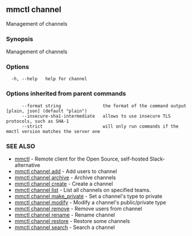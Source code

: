 ## mmctl channel

Management of channels

### Synopsis

Management of channels

### Options

```
  -h, --help   help for channel
```

### Options inherited from parent commands

```
      --format string                the format of the command output [plain, json] (default "plain")
      --insecure-sha1-intermediate   allows to use insecure TLS protocols, such as SHA-1
      --strict                       will only run commands if the mmctl version matches the server one
```

### SEE ALSO

* [mmctl](mmctl.md)	 - Remote client for the Open Source, self-hosted Slack-alternative
* [mmctl channel add](mmctl_channel_add.md)	 - Add users to channel
* [mmctl channel archive](mmctl_channel_archive.md)	 - Archive channels
* [mmctl channel create](mmctl_channel_create.md)	 - Create a channel
* [mmctl channel list](mmctl_channel_list.md)	 - List all channels on specified teams.
* [mmctl channel make_private](mmctl_channel_make_private.md)	 - Set a channel's type to private
* [mmctl channel modify](mmctl_channel_modify.md)	 - Modify a channel's public/private type
* [mmctl channel remove](mmctl_channel_remove.md)	 - Remove users from channel
* [mmctl channel rename](mmctl_channel_rename.md)	 - Rename channel
* [mmctl channel restore](mmctl_channel_restore.md)	 - Restore some channels
* [mmctl channel search](mmctl_channel_search.md)	 - Search a channel


